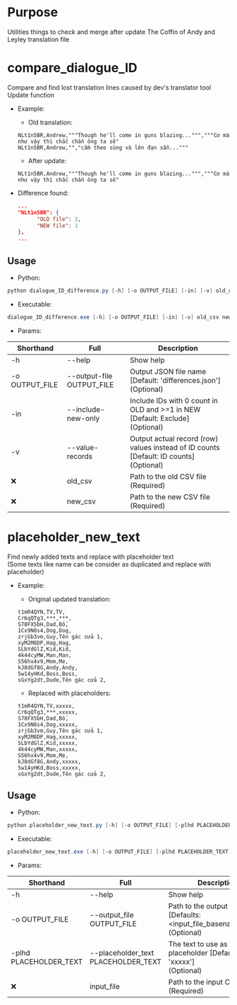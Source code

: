 # Purpose
Utilities things to check and merge after update The Coffin of Andy and Leyley translation file


# compare_dialogue_ID
Compare and find lost translation lines caused by dev's translator tool Update function

- Example:
  + Old translation: 
  ```
  NLt1n5BR,Andrew,"""Though he'll come in guns blazing...""","""Cơ mà như vậy thì chắc chắn ông ta sẽ" 
  NLt1n5BR,Andrew,"","cầm theo súng và lên đạn sẵn..."""
  ```

  + After update: 
  ```
  NLt1n5BR,Andrew,"""Though he'll come in guns blazing...""","""Cơ mà như vậy thì chắc chắn ông ta sẽ"
  ```

- Difference found:
  ```json
  ...
  "NLt1n5BR": {
        "OLD file": 2,
        "NEW file": 1
  },
  ...
  ```
## Usage

- Python:
```powershell
python dialogue_ID_difference.py [-h] [-o OUTPUT_FILE] [-in] [-v] old_csv new_csv
```

- Executable:
```powershell
dialogue_ID_difference.exe [-h] [-o OUTPUT_FILE] [-in] [-v] old_csv new_csv
```

- Params:

Shorthand | Full | Description
--- | --- | --- 
-h | --help | Show help
-o OUTPUT_FILE | --output-file OUTPUT_FILE | Output JSON file name [Default: 'differences.json']<br> (Optional) 
-in | --include-new-only | Include IDs with 0 count in OLD and >=1 in NEW [Default: Exclude]<br> (Optional)
-v | --value-records | Output actual record (row) values instead of ID counts [Default: ID counts]<br> (Optional)
❌ | old_csv | Path to the old CSV file<br> (Required)
❌ | new_csv | Path to the new CSV file<br> (Required)

# placeholder_new_text
Find newly added texts and replace with placeholder text\
(Some texts like name can be consider as duplicated and replace with placeholder)

- Example:
  + Original updated translation:
  ```csv
  t1mR4QYN,TV,TV,
  Cr6qQTg3,***,***,
  S78FX5bH,Dad,Bố,
  1Cx9N8s4,Dog,Dog,
  zrjGb3vm,Guy,Tên gác cửa 1,
  xyM2M8DP,Hag,Hag,
  SLbYdGlZ,Kid,Kid,
  4k44cyMW,Man,Man,
  S56hx4v9,Mom,Mẹ,
  kJ8dGf8G,Andy,Andy,
  5w14yHKd,Boss,Boss,
  sGxYg2dt,Dude,Tên gác cửa 2,
  ```

  + Replaced with placeholders:
  ```csv
  t1mR4QYN,TV,xxxxx,
  Cr6qQTg3,***,xxxxx,
  S78FX5bH,Dad,Bố,
  1Cx9N8s4,Dog,xxxxx,
  zrjGb3vm,Guy,Tên gác cửa 1,
  xyM2M8DP,Hag,xxxxx,
  SLbYdGlZ,Kid,xxxxx,
  4k44cyMW,Man,xxxxx,
  S56hx4v9,Mom,Mẹ,
  kJ8dGf8G,Andy,xxxxx,
  5w14yHKd,Boss,xxxxx,
  sGxYg2dt,Dude,Tên gác cửa 2,
  ```

## Usage

- Python:
```powershell
python placeholder_new_text.py [-h] [-o OUTPUT_FILE] [-plhd PLACEHOLDER_TEXT] input_file
```

- Executable:
```powershell
placeholder_new_text.exe [-h] [-o OUTPUT_FILE] [-plhd PLACEHOLDER_TEXT] input_file
```

- Params:

Shorthand | Full | Description
--- | --- | --- 
-h | --help | Show help
-o OUTPUT_FILE | --output_file OUTPUT_FILE | Path to the output CSV file [Defaults: <input_file_basename>.plhd.<extension>]<br> (Optional)
-plhd PLACEHOLDER_TEXT | --placeholder_text PLACEHOLDER_TEXT | The text to use as a placeholder [Defaults: 'xxxxx']<br> (Optional)
❌ | input_file | Path to the input CSV file<br> (Required)